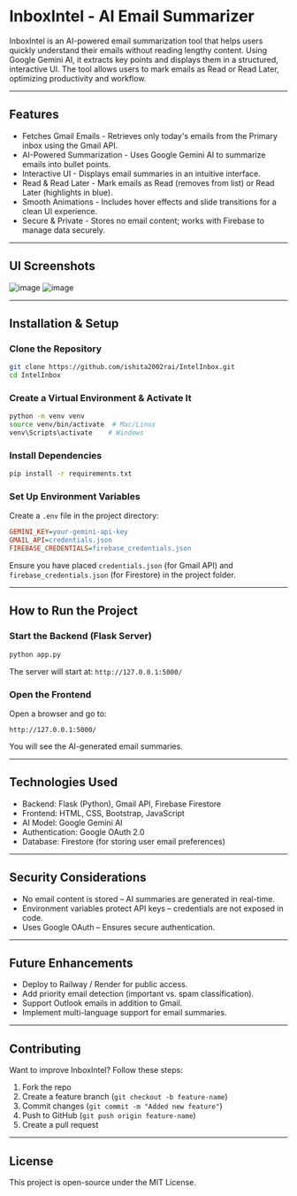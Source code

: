 # InboxIntel - AI Email Summarizer

InboxIntel is an AI-powered email summarization tool that helps users quickly understand their emails without reading lengthy content. Using Google Gemini AI, it extracts key points and displays them in a structured, interactive UI. The tool allows users to mark emails as Read or Read Later, optimizing productivity and workflow.

---

## Features
- Fetches Gmail Emails - Retrieves only today's emails from the Primary inbox using the Gmail API.  
- AI-Powered Summarization - Uses Google Gemini AI to summarize emails into bullet points.  
- Interactive UI - Displays email summaries in an intuitive interface.  
- Read & Read Later - Mark emails as Read (removes from list) or Read Later (highlights in blue).  
- Smooth Animations - Includes hover effects and slide transitions for a clean UI experience.  
- Secure & Private - Stores no email content; works with Firebase to manage data securely.  

---

## UI Screenshots
![image](https://github.com/user-attachments/assets/f6c53923-d58a-49b4-bdf2-3d76767ec38c)
![image](https://github.com/user-attachments/assets/799dbad1-7e0f-4fbc-899d-f748a4f9eb35)

---

## Installation & Setup

### Clone the Repository
```bash
git clone https://github.com/ishita2002rai/IntelInbox.git
cd IntelInbox
```

### Create a Virtual Environment & Activate It
```bash
python -m venv venv
source venv/bin/activate  # Mac/Linux
venv\Scripts\activate    # Windows
```

### Install Dependencies
```bash
pip install -r requirements.txt
```

### Set Up Environment Variables
Create a `.env` file in the project directory:
```ini
GEMINI_KEY=your-gemini-api-key
GMAIL_API=credentials.json
FIREBASE_CREDENTIALS=firebase_credentials.json
```
Ensure you have placed `credentials.json` (for Gmail API) and `firebase_credentials.json` (for Firestore) in the project folder.

---

## How to Run the Project
### Start the Backend (Flask Server)
```bash
python app.py
```
The server will start at: `http://127.0.0.1:5000/`

### Open the Frontend
Open a browser and go to:
```
http://127.0.0.1:5000/
```

You will see the AI-generated email summaries.

---

## Technologies Used
- Backend: Flask (Python), Gmail API, Firebase Firestore
- Frontend: HTML, CSS, Bootstrap, JavaScript
- AI Model: Google Gemini AI
- Authentication: Google OAuth 2.0
- Database: Firestore (for storing user email preferences)

---

## Security Considerations
- No email content is stored – AI summaries are generated in real-time.
- Environment variables protect API keys – credentials are not exposed in code.
- Uses Google OAuth – Ensures secure authentication.

---

## Future Enhancements
- Deploy to Railway / Render for public access.
- Add priority email detection (important vs. spam classification).
- Support Outlook emails in addition to Gmail.
- Implement multi-language support for email summaries.

---

## Contributing
Want to improve InboxIntel? Follow these steps:
1. Fork the repo  
2. Create a feature branch (`git checkout -b feature-name`)  
3. Commit changes (`git commit -m "Added new feature"`)  
4. Push to GitHub (`git push origin feature-name`)  
5. Create a pull request  

---

## License
This project is open-source under the MIT License.

